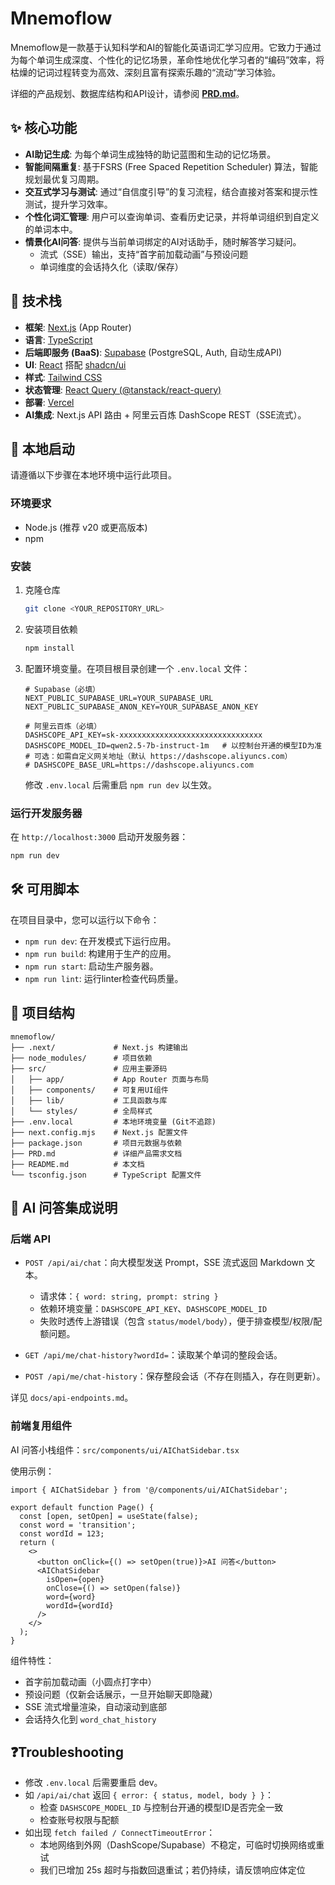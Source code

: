 # Mnemoflow

Mnemoflow是一款基于认知科学和AI的智能化英语词汇学习应用。它致力于通过为每个单词生成深度、个性化的记忆场景，革命性地优化学习者的“编码”效率，将枯燥的记词过程转变为高效、深刻且富有探索乐趣的“流动”学习体验。

详细的产品规划、数据库结构和API设计，请参阅 [**PRD.md**](./PRD.md)。

## ✨ 核心功能

- **AI助记生成**: 为每个单词生成独特的助记蓝图和生动的记忆场景。
- **智能间隔重复**: 基于FSRS (Free Spaced Repetition Scheduler) 算法，智能规划最优复习周期。
- **交互式学习与测试**: 通过“自信度引导”的复习流程，结合直接对答案和提示性测试，提升学习效率。
- **个性化词汇管理**: 用户可以查询单词、查看历史记录，并将单词组织到自定义的单词本中。
- **情景化AI问答**: 提供与当前单词绑定的AI对话助手，随时解答学习疑问。
  - 流式（SSE）输出，支持“首字前加载动画”与预设问题
  - 单词维度的会话持久化（读取/保存）

## 🚀 技术栈

- **框架**: [Next.js](https://nextjs.org/) (App Router)
- **语言**: [TypeScript](https://www.typescriptlang.org/)
- **后端即服务 (BaaS)**: [Supabase](https://supabase.io/) (PostgreSQL, Auth, 自动生成API)
- **UI**: [React](https://reactjs.org/) 搭配 [shadcn/ui](https://ui.shadcn.com/)
- **样式**: [Tailwind CSS](https://tailwindcss.com/)
- **状态管理**: [React Query (@tanstack/react-query)](https://tanstack.com/query/latest)
- **部署**: [Vercel](https://vercel.com/)
- **AI集成**: Next.js API 路由 + 阿里云百炼 DashScope REST（SSE流式）。

## 🏁 本地启动

请遵循以下步骤在本地环境中运行此项目。

### 环境要求

- Node.js (推荐 v20 或更高版本)
- npm

### 安装

1.  克隆仓库
    ```sh
    git clone <YOUR_REPOSITORY_URL>
    ```
2.  安装项目依赖
    ```sh
    npm install
    ```
3.  配置环境变量。在项目根目录创建一个 `.env.local` 文件：
    ```
    # Supabase（必填）
    NEXT_PUBLIC_SUPABASE_URL=YOUR_SUPABASE_URL
    NEXT_PUBLIC_SUPABASE_ANON_KEY=YOUR_SUPABASE_ANON_KEY

    # 阿里云百炼（必填）
    DASHSCOPE_API_KEY=sk-xxxxxxxxxxxxxxxxxxxxxxxxxxxxxxxx
    DASHSCOPE_MODEL_ID=qwen2.5-7b-instruct-1m   # 以控制台开通的模型ID为准
    # 可选：如需自定义网关地址（默认 https://dashscope.aliyuncs.com）
    # DASHSCOPE_BASE_URL=https://dashscope.aliyuncs.com
    ```
    修改 `.env.local` 后需重启 `npm run dev` 以生效。

### 运行开发服务器

在 `http://localhost:3000` 启动开发服务器：

```sh
npm run dev
```

## 🛠️ 可用脚本

在项目目录中，您可以运行以下命令：

- `npm run dev`: 在开发模式下运行应用。
- `npm run build`: 构建用于生产的应用。
- `npm run start`: 启动生产服务器。
- `npm run lint`: 运行linter检查代码质量。

## 📂 项目结构

```
mnemoflow/
├── .next/             # Next.js 构建输出
├── node_modules/      # 项目依赖
├── src/               # 应用主要源码
│   ├── app/           # App Router 页面与布局
│   ├── components/    # 可复用UI组件
│   ├── lib/           # 工具函数与库
│   └── styles/        # 全局样式
├── .env.local         # 本地环境变量 (Git不追踪)
├── next.config.mjs    # Next.js 配置文件
├── package.json       # 项目元数据与依赖
├── PRD.md             # 详细产品需求文档
├── README.md          # 本文档
└── tsconfig.json      # TypeScript 配置文件
```

## 🤖 AI 问答集成说明

### 后端 API

- `POST /api/ai/chat`：向大模型发送 Prompt，SSE 流式返回 Markdown 文本。
  - 请求体：`{ word: string, prompt: string }`
  - 依赖环境变量：`DASHSCOPE_API_KEY`、`DASHSCOPE_MODEL_ID`
  - 失败时透传上游错误（包含 `status/model/body`），便于排查模型/权限/配额问题。

- `GET /api/me/chat-history?wordId=`：读取某个单词的整段会话。
- `POST /api/me/chat-history`：保存整段会话（不存在则插入，存在则更新）。

详见 `docs/api-endpoints.md`。

### 前端复用组件

AI 问答小栈组件：`src/components/ui/AIChatSidebar.tsx`

使用示例：

```tsx
import { AIChatSidebar } from '@/components/ui/AIChatSidebar';

export default function Page() {
  const [open, setOpen] = useState(false);
  const word = 'transition';
  const wordId = 123;
  return (
    <>
      <button onClick={() => setOpen(true)}>AI 问答</button>
      <AIChatSidebar
        isOpen={open}
        onClose={() => setOpen(false)}
        word={word}
        wordId={wordId}
      />
    </>
  );
}
```

组件特性：
- 首字前加载动画（小圆点打字中）
- 预设问题（仅新会话展示，一旦开始聊天即隐藏）
- SSE 流式增量渲染，自动滚动到底部
- 会话持久化到 `word_chat_history`

## ❓Troubleshooting

- 修改 `.env.local` 后需要重启 dev。
- 如 `/api/ai/chat` 返回 `{ error: { status, model, body } }`：
  - 检查 `DASHSCOPE_MODEL_ID` 与控制台开通的模型ID是否完全一致
  - 检查账号权限与配额
- 如出现 `fetch failed / ConnectTimeoutError`：
  - 本地网络到外网（DashScope/Supabase）不稳定，可临时切换网络或重试
  - 我们已增加 25s 超时与指数回退重试；若仍持续，请反馈响应体定位
